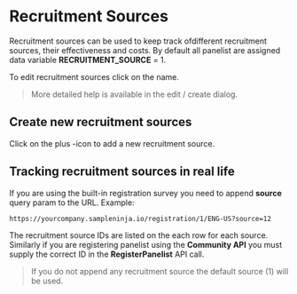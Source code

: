 # Recruitment Sources

Recruitment sources can be used to keep track ofdifferent recruitment sources, their effectiveness and costs. By default all panelist are assigned data variable **RECRUITMENT_SOURCE** = 1.

To edit recruitment sources click on the name.

> More detailed help is available in the edit / create dialog.

## Create new recruitment sources

Click on the plus -icon to add a new recruitment source.

## Tracking recruitment sources in real life

If you are using the built-in registration survey you need to append **source** query param to the URL. Example:

```https://yourcompany.sampleninja.io/registration/1/ENG-US?source=12```

The recruitment source IDs are listed on the each row for each source. Similarly if you are registering panelist using the **Community API** you must supply the correct ID in the **RegisterPanelist** API call.

> If you do not append any recruitment source the default source (1) will be used.
